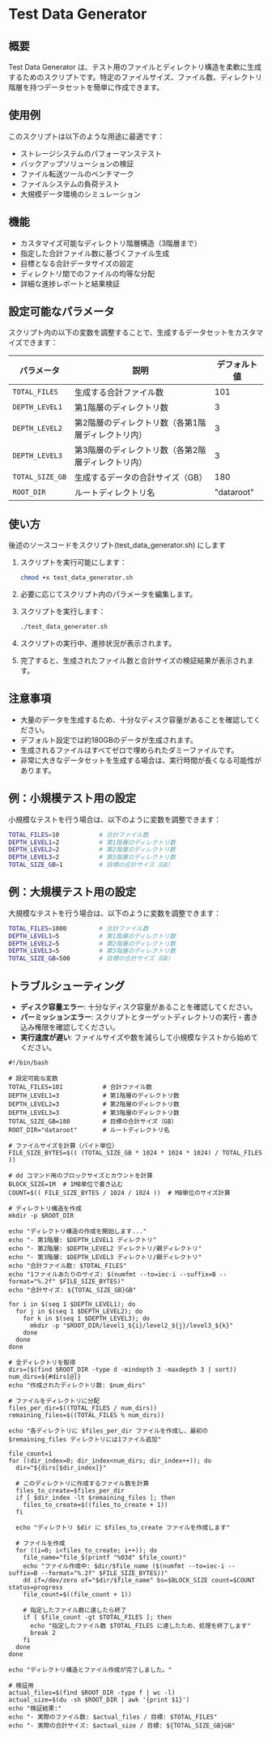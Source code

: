# Test Data Generator

## 概要

Test Data Generator は、テスト用のファイルとディレクトリ構造を柔軟に生成するためのスクリプトです。特定のファイルサイズ、ファイル数、ディレクトリ階層を持つデータセットを簡単に作成できます。

## 使用例

このスクリプトは以下のような用途に最適です：

- ストレージシステムのパフォーマンステスト
- バックアップソリューションの検証
- ファイル転送ツールのベンチマーク
- ファイルシステムの負荷テスト
- 大規模データ環境のシミュレーション

## 機能

- カスタマイズ可能なディレクトリ階層構造（3階層まで）
- 指定した合計ファイル数に基づくファイル生成
- 目標となる合計データサイズの設定
- ディレクトリ間でのファイルの均等な分配
- 詳細な進捗レポートと結果検証

## 設定可能なパラメータ

スクリプト内の以下の変数を調整することで、生成するデータセットをカスタマイズできます：

| パラメータ | 説明 | デフォルト値 |
|------------|------|-------------|
| `TOTAL_FILES` | 生成する合計ファイル数 | 101 |
| `DEPTH_LEVEL1` | 第1階層のディレクトリ数 | 3 |
| `DEPTH_LEVEL2` | 第2階層のディレクトリ数（各第1階層ディレクトリ内） | 3 |
| `DEPTH_LEVEL3` | 第3階層のディレクトリ数（各第2階層ディレクトリ内） | 3 |
| `TOTAL_SIZE_GB` | 生成するデータの合計サイズ（GB） | 180 |
| `ROOT_DIR` | ルートディレクトリ名 | "dataroot" |

## 使い方

後述のソースコードをスクリプト(test_data_generator.sh) にします

1. スクリプトを実行可能にします：
   ```bash
   chmod +x test_data_generator.sh
   ```

2. 必要に応じてスクリプト内のパラメータを編集します。

3. スクリプトを実行します：
   ```bash
   ./test_data_generator.sh
   ```

4. スクリプトの実行中、進捗状況が表示されます。

5. 完了すると、生成されたファイル数と合計サイズの検証結果が表示されます。

## 注意事項

- 大量のデータを生成するため、十分なディスク容量があることを確認してください。
- デフォルト設定では約180GBのデータが生成されます。
- 生成されるファイルはすべてゼロで埋められたダミーファイルです。
- 非常に大きなデータセットを生成する場合は、実行時間が長くなる可能性があります。

## 例：小規模テスト用の設定

小規模なテストを行う場合は、以下のように変数を調整できます：

```bash
TOTAL_FILES=10           # 合計ファイル数
DEPTH_LEVEL1=2           # 第1階層のディレクトリ数
DEPTH_LEVEL2=2           # 第2階層のディレクトリ数
DEPTH_LEVEL3=2           # 第3階層のディレクトリ数
TOTAL_SIZE_GB=1          # 目標の合計サイズ（GB）
```

## 例：大規模テスト用の設定

大規模なテストを行う場合は、以下のように変数を調整できます：

```bash
TOTAL_FILES=1000         # 合計ファイル数
DEPTH_LEVEL1=5           # 第1階層のディレクトリ数
DEPTH_LEVEL2=5           # 第2階層のディレクトリ数
DEPTH_LEVEL3=5           # 第3階層のディレクトリ数
TOTAL_SIZE_GB=500        # 目標の合計サイズ（GB）
```

## トラブルシューティング

- **ディスク容量エラー**: 十分なディスク容量があることを確認してください。
- **パーミッションエラー**: スクリプトとターゲットディレクトリの実行・書き込み権限を確認してください。
- **実行速度が遅い**: ファイルサイズや数を減らして小規模なテストから始めてください。

```shell:TestDataGenerator
#!/bin/bash

# 設定可能な変数
TOTAL_FILES=101           # 合計ファイル数
DEPTH_LEVEL1=3            # 第1階層のディレクトリ数
DEPTH_LEVEL2=3            # 第2階層のディレクトリ数
DEPTH_LEVEL3=3            # 第3階層のディレクトリ数
TOTAL_SIZE_GB=180         # 目標の合計サイズ（GB）
ROOT_DIR="dataroot"       # ルートディレクトリ名

# ファイルサイズを計算（バイト単位）
FILE_SIZE_BYTES=$(( (TOTAL_SIZE_GB * 1024 * 1024 * 1024) / TOTAL_FILES ))

# dd コマンド用のブロックサイズとカウントを計算
BLOCK_SIZE=1M  # 1MB単位で書き込む
COUNT=$(( FILE_SIZE_BYTES / 1024 / 1024 ))  # MB単位のサイズ計算

# ディレクトリ構造を作成
mkdir -p $ROOT_DIR

echo "ディレクトリ構造の作成を開始します..."
echo "- 第1階層: $DEPTH_LEVEL1 ディレクトリ"
echo "- 第2階層: $DEPTH_LEVEL2 ディレクトリ/親ディレクトリ"
echo "- 第3階層: $DEPTH_LEVEL3 ディレクトリ/親ディレクトリ"
echo "合計ファイル数: $TOTAL_FILES"
echo "1ファイルあたりのサイズ: $(numfmt --to=iec-i --suffix=B --format="%.2f" $FILE_SIZE_BYTES)"
echo "合計サイズ: ${TOTAL_SIZE_GB}GB"

for i in $(seq 1 $DEPTH_LEVEL1); do
  for j in $(seq 1 $DEPTH_LEVEL2); do
    for k in $(seq 1 $DEPTH_LEVEL3); do
      mkdir -p "$ROOT_DIR/level1_${i}/level2_${j}/level3_${k}"
    done
  done
done

# 全ディレクトリを取得
dirs=($(find $ROOT_DIR -type d -mindepth 3 -maxdepth 3 | sort))
num_dirs=${#dirs[@]}
echo "作成されたディレクトリ数: $num_dirs"

# ファイルをディレクトリに分配
files_per_dir=$((TOTAL_FILES / num_dirs))
remaining_files=$((TOTAL_FILES % num_dirs))

echo "各ディレクトリに $files_per_dir ファイルを作成し、最初の $remaining_files ディレクトリには1ファイル追加"

file_count=1
for ((dir_index=0; dir_index<num_dirs; dir_index++)); do
  dir="${dirs[$dir_index]}"
  
  # このディレクトリに作成するファイル数を計算
  files_to_create=$files_per_dir
  if [ $dir_index -lt $remaining_files ]; then
    files_to_create=$((files_to_create + 1))
  fi
  
  echo "ディレクトリ $dir に $files_to_create ファイルを作成します"
  
  # ファイルを作成
  for ((i=0; i<files_to_create; i++)); do
    file_name="file_$(printf "%03d" $file_count)"
    echo "ファイル作成中: $dir/$file_name ($(numfmt --to=iec-i --suffix=B --format="%.2f" $FILE_SIZE_BYTES))"
    dd if=/dev/zero of="$dir/$file_name" bs=$BLOCK_SIZE count=$COUNT status=progress
    file_count=$((file_count + 1))
    
    # 指定したファイル数に達したら終了
    if [ $file_count -gt $TOTAL_FILES ]; then
      echo "指定したファイル数 $TOTAL_FILES に達したため、処理を終了します"
      break 2
    fi
  done
done

echo "ディレクトリ構造とファイル作成が完了しました。"

# 検証用
actual_files=$(find $ROOT_DIR -type f | wc -l)
actual_size=$(du -sh $ROOT_DIR | awk '{print $1}')
echo "検証結果:"
echo "- 実際のファイル数: $actual_files / 目標: $TOTAL_FILES"
echo "- 実際の合計サイズ: $actual_size / 目標: ${TOTAL_SIZE_GB}GB"
```